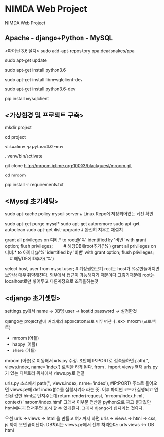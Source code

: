 # NIMDA Web Project
NIMDA Web Project

Apache - django+Python - MySQL
----------------------------------------------------
<파이썬 3.6 설치>
sudo add-apt-repository ppa:deadsnakes/ppa

sudo apt-get update

sudo apt-get install python3.6

sudo apt-get install libmysqlclient-dev 

sudo apt-get install python3.6-dev

pip install mysqlclient

<가상환경 및 프로젝트 구축>
----------------------------------------------------
mkdir project

cd project

virtualenv -p python3.6 venv

. venv/bin/activate

git clone http://mroom.iptime.org:10003/blackguest/mroom.git

cd mroom

pip install -r requirements.txt

<Mysql 초기세팅>
----------------------------------------------------
sudo apt-cache policy mysql-server # Linux Repo에 저장되어있는 버전 확인

sudo apt-get purge mysql*
sudo apt-get autoremove
sudo apt-get autoclean
sudo apt-get dist-upgrade # 완전히 지우고 재설치

grant all privileges on 디비.* to root@'%' identified by '비번' with grant option;
flush privileges;         # 해당DB에root추가('%')
grant all privileges on 디비.* to 아이디@'%' identified by '비번' with grant option;
flush privileges;         # 해당DB에ID추가('%')

select host, user from mysql.user; # 계정권한보기
root는 host가 %로만들어지면 보안상 매우 취약해진다. 외부에서 접근이 가능해지기 때문이다
그렇기때문에 root는 localhost로만 넣어두고 다른계정으로 조작을하는것

<django 초기셋팅>
----------------------------------------------------
settings.py에서 
name -> DB명
user -> hostid
password -> 설정한것

django는 project밑에 여러개의 application으로 이루어진다.
ex>
mroom (프로젝트)
- mroom (어플)
- happy (어플)
- share (어플)

mroom (어플)로 이동해서 urls.py 수정.
초반에 IP:PORT로 접속을하면
path('', views.index, name='index') 로직을 타게 된다.
from . import views 현재 urls.py가 있는 디렉토리 위치에서 views.py로 연결

urls.py 소스에서
path('', views.index, name='index'),
#IP:PORT/ 주소로 들어오면 views.py에 def index함수를 실행시켜라 라는 뜻.
이후 파이썬 코드가 실행되고 연산된 값만 html로 던져주는데
return render(request, 'mroom/index.html', context)
'mroom/index.html' 그래서 이부분 연산을 python으로 짜고 결과값만 html에다가 던져주면 표시 할 수 있게된다. 그래서 django가 쉽다라는 것이다.

우선 urls -> views -> html 을 만들고
여기까지 하면
urls -> views -> html -> css, js 까지 오면 끝이난다.
DB처리는 views.py에서 전부 처리한다:
  urls
  views <-> DB
  html
